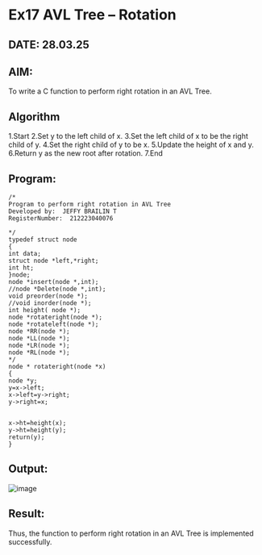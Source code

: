 # Ex17 AVL Tree – Rotation
## DATE: 28.03.25
## AIM:
To write a C function to perform right rotation in an AVL Tree.

## Algorithm
1.Start
2.Set y to the left child of x.
3.Set the left child of x to be the right child of y.
4.Set the right child of y to be x.
5.Update the height of x and y.
6.Return y as the new root after rotation.
7.End  

## Program:
```
/*
Program to perform right rotation in AVL Tree
Developed by:  JEFFY BRAILIN T
RegisterNumber:  212223040076

*/
typedef struct node 
{ 
int data; 
struct node *left,*right; 
int ht; 
}node; 
node *insert(node *,int); 
//node *Delete(node *,int); 
void preorder(node *); 
//void inorder(node *); 
int height( node *); 
node *rotateright(node *); 
node *rotateleft(node *); 
node *RR(node *); 
node *LL(node *); 
node *LR(node *); 
node *RL(node *); 
*/ 
node * rotateright(node *x) 
{ 
node *y; 
y=x->left; 
x->left=y->right; 
y->right=x; 
  
  
x->ht=height(x); 
y->ht=height(y); 
return(y); 
}
```

## Output:
![image](https://github.com/user-attachments/assets/3d3f25c5-3e93-40ab-bb60-7f1f6bc0b4cc)

## Result:
Thus, the function to perform right rotation in an AVL Tree is implemented successfully.
